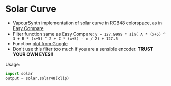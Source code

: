# Solar Curve

* VapourSynth implementation of solar curve in RGB48 colorspace, as in [Easy Compare](https://greasyfork.org/en/scripts/397200-easy-compare)
* Filter function same as Easy Compare: `y = 127.9999 * sin( A * (x+5) ^ 3 + B * (x+5) ^ 2 + C * (x+5) - π / 2) + 127.5`
* Function [plot from Google](https://www.google.com/search?q=y%3D127.999*sin(0.00000198394*x%5E3%2B0.00076183231*x%5E2%2B0.2*x-3.14159%2F2)%2B127.5&pws=0&gl=us&gws_rd=cr)
* Don't use this filter too much if you are a sensible encoder. **TRUST YOUR OWN EYES!!**

Usage:

```python
import solar
output = solar.solar48(clip)
```
